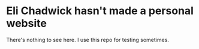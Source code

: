 # Eli Chadwick hasn't made a personal website

There's nothing to see here. I use this repo for testing sometimes.
